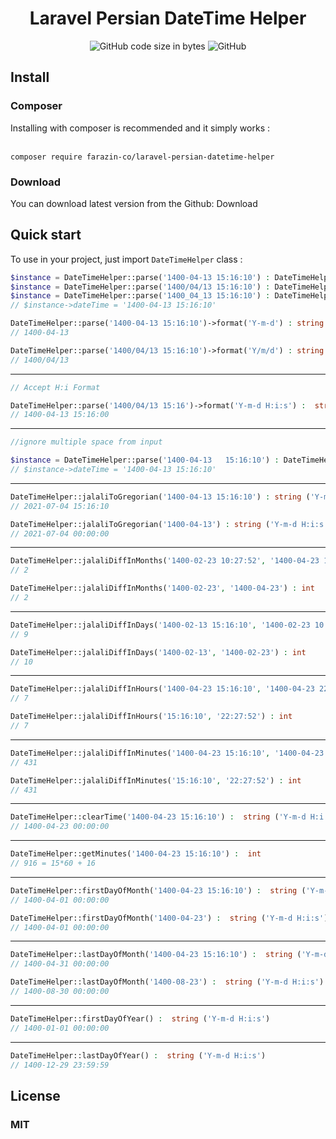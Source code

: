 <h1 align="center">Laravel Persian DateTime Helper</h1>
<p align="center">
  <img alt="GitHub code size in bytes" src="https://img.shields.io/github/languages/code-size/farazin-co/laravel-persian-datetime-helper.svg">
  <img alt="GitHub" src="https://img.shields.io/github/license/farazin-co/laravel-persian-datetime-helper.svg">
</p>

## Install

### Composer
Installing with composer is recommended and it simply works :<br><br>
```composer
composer require farazin-co/laravel-persian-datetime-helper
```

### Download
You can download latest version from the Github: Download

## Quick start
To use in your project, just import `DateTimeHelper` class : <br>


```php
$instance = DateTimeHelper::parse('1400-04-13 15:16:10') : DateTimeHelper
$instance = DateTimeHelper::parse('1400/04/13 15:16:10') : DateTimeHelper
$instance = DateTimeHelper::parse('1400_04_13 15:16:10') : DateTimeHelper
// $instance->dateTime = '1400-04-13 15:16:10'

DateTimeHelper::parse('1400-04-13 15:16:10')->format('Y-m-d') : string
// 1400-04-13

DateTimeHelper::parse('1400/04/13 15:16:10')->format('Y/m/d') : string
// 1400/04/13
```
---

```php
// Accept H:i Format

DateTimeHelper::parse('1400/04/13 15:16')->format('Y-m-d H:i:s') :  string ('Y-m-d H:i:s')
// 1400-04-13 15:16:00
```
---

```php
//ignore multiple space from input

$instance = DateTimeHelper::parse('1400-04-13   15:16:10') : DateTimeHelper
// $instance->dateTime = '1400-04-13 15:16:10'
```
---

```php
DateTimeHelper::jalaliToGregorian('1400-04-13 15:16:10') : string ('Y-m-d H:i:s')
// 2021-07-04 15:16:10

DateTimeHelper::jalaliToGregorian('1400-04-13') : string ('Y-m-d H:i:s')
// 2021-07-04 00:00:00
```
---

```php
DateTimeHelper::jalaliDiffInMonths('1400-02-23 10:27:52', '1400-04-23 15:16:10') : int
// 2

DateTimeHelper::jalaliDiffInMonths('1400-02-23', '1400-04-23') : int
// 2
```
---

```php
DateTimeHelper::jalaliDiffInDays('1400-02-13 15:16:10', '1400-02-23 10:27:52') : int
// 9

DateTimeHelper::jalaliDiffInDays('1400-02-13', '1400-02-23') : int
// 10
```
---

```php
DateTimeHelper::jalaliDiffInHours('1400-04-23 15:16:10', '1400-04-23 22:27:52') : int
// 7

DateTimeHelper::jalaliDiffInHours('15:16:10', '22:27:52') : int
// 7
```
---
```php
DateTimeHelper::jalaliDiffInMinutes('1400-04-23 15:16:10', '1400-04-23 22:27:52') : int
// 431

DateTimeHelper::jalaliDiffInMinutes('15:16:10', '22:27:52') : int
// 431
```
---

```php
DateTimeHelper::clearTime('1400-04-23 15:16:10') :  string ('Y-m-d H:i:s')
// 1400-04-23 00:00:00
```
---
```php
DateTimeHelper::getMinutes('1400-04-23 15:16:10') :  int
// 916 = 15*60 + 16
```
---
```php
DateTimeHelper::firstDayOfMonth('1400-04-23 15:16:10') :  string ('Y-m-d H:i:s')
// 1400-04-01 00:00:00

DateTimeHelper::firstDayOfMonth('1400-04-23') :  string ('Y-m-d H:i:s')
// 1400-04-01 00:00:00
```
---
```php
DateTimeHelper::lastDayOfMonth('1400-04-23 15:16:10') :  string ('Y-m-d H:i:s')
// 1400-04-31 00:00:00

DateTimeHelper::lastDayOfMonth('1400-08-23') :  string ('Y-m-d H:i:s')
// 1400-08-30 00:00:00
```
---
```php
DateTimeHelper::firstDayOfYear() :  string ('Y-m-d H:i:s')
// 1400-01-01 00:00:00
```
---
```php
DateTimeHelper::lastDayOfYear() :  string ('Y-m-d H:i:s')
// 1400-12-29 23:59:59
```




## License
### MIT
